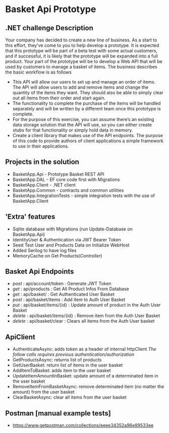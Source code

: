 # Basket Api Prototype

## .NET challenge Description
  Your company has decided to create a new line of business.  As a start to this effort, they’ve come to you to help develop a prototype.  It is expected that this prototype will be part of a beta test with some actual customers, and if successful, it is likely that the prototype will be expanded into a full product.
  Your part of the prototype will be to develop a Web API that will be used by customers to manage a basket of items. The business describes the basic workflow is as follows
  
* This API will allow our users to set up and manage an order of items.  The API will allow users to add and remove items and change the quantity of the items they want.  They should also be able to simply clear out all items from their order and start again.
* The functionality to complete the purchase of the items will be handled separately and will be written by a different team once this prototype is complete.  
* For the purpose of this exercise, you can assume there’s an existing data storage solution that the API will use, so you can either create stubs for that functionality or simply hold data in memory.
* Create a client library that makes use of the API endpoints.  The purpose of this code to provide authors of client applications a simple framework to use in their applications.

## Projects in the solution
* BasketApp.Api - Prototype Basket REST API
* BasketApp.DAL - EF core code first with Migrations 
* BasketApp.Client - .NET client
* BasketApp.Common - contracts and common utilities
* BasketApp.IntegrationTests - simple integration tests with the use of BasketApp.Client

## 'Extra' features
* Sqlite database with Migrations (run Update-Database on BasketApp.Api)
* IdentityUser & Authentication via JWT Bearer Token
* Seed Test User and Products Data on Initialize WebHost
* Added Serilog to have log files 
* MemoryCache on Get Products(_Controller_)

## Basket Api Endpoints
* _post_    : api/account/token     : Generate JWT Token
* _get_     : api/products          : Get All Product Infos From Database
* _get_     : api/basket/           : Get Authenticated User Basket
* _post_    : api/basket/items      : Add item to Auth User Basket
* _put_     : api/basket/items/{id} : Update amount of product in the Auth User Basket
* _delete_  : api/basket/items/{id} : Remove item from the Auth User Basket
* _delete_  : api/basket/clear      : Clears all items from the Auth User basket

## ApiClient
* AuthenticateAsync: adds token as a header of internal httpClient
_The follow calls requires previous authentication/authorization_
* GetProductsAsync: returns list of products
* GetUserBasket: return list of items in the user basket
* AddItemToBasket: adds item to the user basket
* UpdateItemAmountInBasket: update amount of a determinated item in the user basket
* RemoveItemFromBasketAsync: remove determinated item (no matter the amount) from the user basket
* ClearBasketAsync: clear all items from the user basket

## Postman [manual example tests]
* https://www.getpostman.com/collections/eeee34352a96e89533ee
